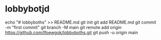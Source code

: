 # lobbybotjd
echo "# lobbyboths" >> README.md git init git add README.md git commit -m "first commit" git branch -M main git remote add origin https://github.com/lfoewgok/lobbyboths.git git push -u origin main                 
